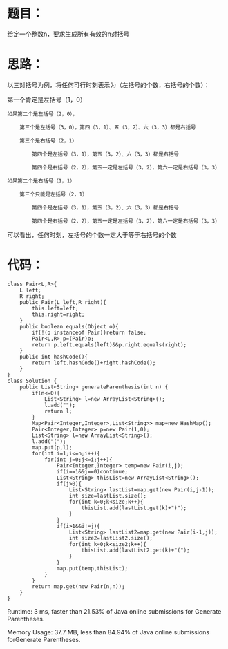 # 题目：
给定一个整数n，要求生成所有有效的n对括号
# 思路：
以三对括号为例，将任何可行时刻表示为（左括号的个数，右括号的个数）：

第一个肯定是左括号（1，0）

    如果第二个是左括号（2，0），
    
        第三个是左括号（3，0），第四（3，1）、五（3，2）、六（3，3）都是右括号

        第三个是右括号（2，1）
        
            第四个是左括号（3，1），第五（3，2）、六（3，3）都是右括号

            第四个是右括号（2，2），第五一定是左括号（3，2），第六一定是右括号（3，3）

    如果第二个是右括号（1，1）

        第三个只能是左括号（2，1）
        
            第四个是左括号（3，1），第五（3，2）、六（3，3）都是右括号
        
            第四个是右括号（2，2），第五一定是左括号（3，2），第六一定是右括号（3，3）

可以看出，任何时刻，左括号的个数一定大于等于右括号的个数

# 代码：
```
class Pair<L,R>{
    L left;
    R right;
    public Pair(L left,R right){
        this.left=left;
        this.right=right;
    }
    public boolean equals(Object o){
        if(!(o instanceof Pair))return false;
        Pair<L,R> p=(Pair)o;
        return p.left.equals(left)&&p.right.equals(right);
    }
    public int hashCode(){
        return left.hashCode()+right.hashCode();
    }
}
class Solution {
    public List<String> generateParenthesis(int n) {
        if(n<=0){
            List<String> l=new ArrayList<String>();
            l.add("");
            return l;
        }
        Map<Pair<Integer,Integer>,List<String>> map=new HashMap();
        Pair<Integer,Integer> p=new Pair(1,0);
        List<String> l=new ArrayList<String>();
        l.add("(");
        map.put(p,l);
        for(int i=1;i<=n;i++){
            for(int j=0;j<=i;j++){
                Pair<Integer,Integer> temp=new Pair(i,j);
                if(i==1&&j==0)continue;
                List<String> thisList=new ArrayList<String>();
                if(j>0){
                    List<String> lastList=map.get(new Pair(i,j-1));
                    int size=lastList.size();
                    for(int k=0;k<size;k++){
                        thisList.add(lastList.get(k)+")");
                    }
                }
                if(i>1&&i!=j){
                    List<String> lastList2=map.get(new Pair(i-1,j)); 
                    int size2=lastList2.size();
                    for(int k=0;k<size2;k++){
                        thisList.add(lastList2.get(k)+"(");
                    }
                }
                map.put(temp,thisList);
            }
        }
        return map.get(new Pair(n,n));
    }
}
```

Runtime: 3 ms, faster than 21.53% of Java online submissions for Generate Parentheses.

Memory Usage: 37.7 MB, less than 84.94% of Java online submissions forGenerate Parentheses.
